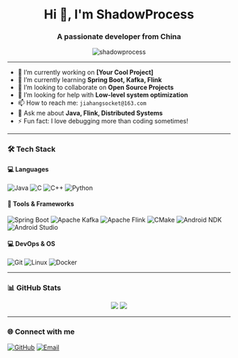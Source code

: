 <h1 align="center">Hi 👋, I'm ShadowProcess</h1>
<h3 align="center">A passionate developer from China</h3>

<p align="center">
  <img src="https://komarev.com/ghpvc/?username=shadowprocess&label=Profile%20views&color=0e75b6&style=flat" alt="shadowprocess" />
</p>

---

- 🔭 I’m currently working on **[Your Cool Project]**
- 🌱 I’m currently learning **Spring Boot, Kafka, Flink**
- 👯 I’m looking to collaborate on **Open Source Projects**
- 🤝 I’m looking for help with **Low-level system optimization**
- 📫 How to reach me: `jiahangsocket@163.com`
- 💬 Ask me about **Java, Flink, Distributed Systems**
- ⚡ Fun fact: I love debugging more than coding sometimes!

---

### 🛠️ Tech Stack

#### 💻 Languages
![Java](https://img.shields.io/badge/-Java-007396?style=flat&logo=java)
![C](https://img.shields.io/badge/-C-00599C?style=flat&logo=c)
![C++](https://img.shields.io/badge/-C++-00599C?style=flat&logo=cplusplus)
![Python](https://img.shields.io/badge/-Python-3776AB?style=flat&logo=python)

#### 🔧 Tools & Frameworks
![Spring Boot](https://img.shields.io/badge/-Spring%20Boot-6DB33F?style=flat&logo=spring-boot)
![Apache Kafka](https://img.shields.io/badge/-Kafka-000000?style=flat&logo=apache-kafka)
![Apache Flink](https://img.shields.io/badge/-Flink-E34F26?style=flat&logo=apache-flink)
![CMake](https://img.shields.io/badge/-CMake-064F8C?style=flat&logo=cmake)
![Android NDK](https://img.shields.io/badge/-NDK-3DDC84?style=flat&logo=android)
![Android Studio](https://img.shields.io/badge/-Android%20Studio-3DDC84?style=flat&logo=android-studio)

#### 💻 DevOps & OS
![Git](https://img.shields.io/badge/-Git-F05032?style=flat&logo=git)
![Linux](https://img.shields.io/badge/-Linux-FCC624?style=flat&logo=linux)
![Docker](https://img.shields.io/badge/-Docker-2496ED?style=flat&logo=docker)

---

### 📊 GitHub Stats

<p align="center">
  <img src="https://github-readme-stats.vercel.app/api?username=shadowprocess&show_icons=true&theme=tokyonight" />
  <img src="https://github-readme-streak-stats.herokuapp.com/?user=shadowprocess&theme=tokyonight" />
</p>

---

### 🌐 Connect with me

[![GitHub](https://img.shields.io/badge/GitHub-000?style=for-the-badge&logo=github)](https://github.com/shadowprocess)
[![Email](https://img.shields.io/badge/Email-D14836?style=for-the-badge&logo=gmail&logoColor=white)](mailto:jiahangsocket@163.com)

